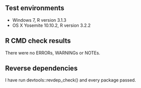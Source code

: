 
## Test environments

* Windows 7, R version 3.1.3
* OS X Yosemite 10.10.2, R version 3.2.2

## R CMD check results

There were no ERRORs, WARNINGs or NOTEs. 

## Reverse dependencies

I have run devtools::revdep_check() and every package passed.
